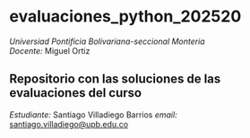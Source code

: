 # evaluaciones_python_202520
*Universiad Pontificia Bolivariana-seccional Monteria*  
*Docente:* Miguel Ortiz 
## Repositorio con las soluciones de las evaluaciones del curso 
*Estudiante:* Santiago Villadiego Barrios 
*email:* santiago.villadiego@upb.edu.co
